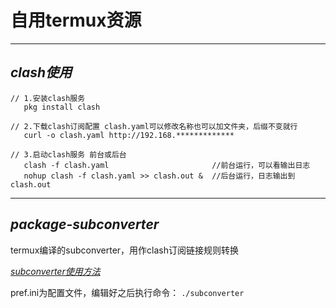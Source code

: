 # **自用termux资源**
---

## ***clash使用***

```
// 1.安装clash服务
   pkg install clash

// 2.下载clash订阅配置 clash.yaml可以修改名称也可以加文件夹，后缀不变就行
   curl -o clash.yaml http://192.168.*************

// 3.启动clash服务 前台或后台
   clash -f clash.yaml                       //前台运行，可以看输出日志
   nohup clash -f clash.yaml >> clash.out &  //后台运行，日志输出到clash.out
```
---

## ***package-subconverter***

termux编译的subconverter，用作clash订阅链接规则转换

*[subconverter使用方法](https://github.com/tindy2013/subconverter)*

pref.ini为配置文件，编辑好之后执行命令：
`./subconverter`

